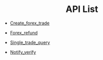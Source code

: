 <h1 align="center">API List</h1>

* <a href="create_forex_trade.md">Create_forex_trade</a>

* <a href="forex_refund.md">Forex_refund</a>

* <a href="single_trade_query.md">Single_trade_query</a>

* <a href="notify_verify.md">Notify_verify</a>
